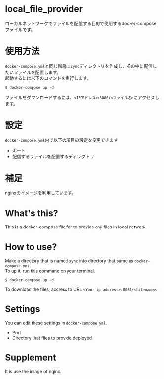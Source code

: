 # local_file_provider
ローカルネットワークでファイルを配信する目的で使用するdocker-composeファイルです。
# 使用方法
`docker-compose.yml`と同じ階層に`sync`ディレクトリを作成し、その中に配信したいファイルを配置します。  
起動するには以下のコマンドを実行します。
```
$ docker-compose up -d
```
ファイルをダウンロードするには、`<IPアドレス>:8080/<ファイル名>`にアクセスします。
# 設定
`docker-compose.yml`内で以下の項目の設定を変更できます
* ポート
* 配信するファイルを配置するディレクトリ

# 補足
nginxのイメージを利用しています。

# What's this?
This is a docker-compose file for to provide any files in local network.
# How to use?
Make a directory that is named `sync` into directory that same as `docker-compose.yml`.  
To up it, run this command on your terminal.
```
$ docker-compose up -d
```
To download the files, accress to URL `<Your ip address>:8080/<filename>`.
# Settings
You can edit these settings in `docker-compose.yml`.
* Port
* Directory that files to provide deployed

# Supplement
It is use the image of nginx.
